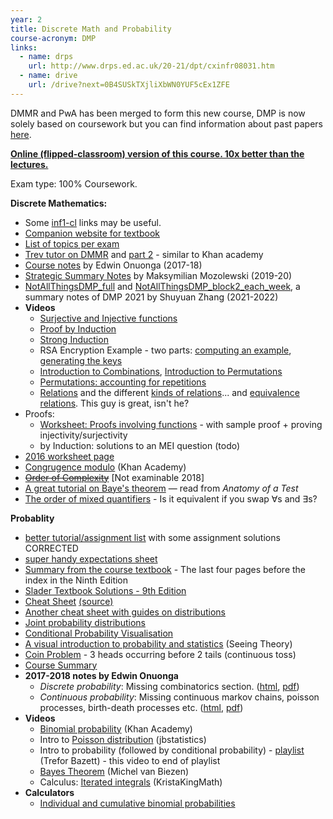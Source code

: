 ```yaml
---
year: 2
title: Discrete Math and Probability
course-acronym: DMP
links:
  - name: drps
    url: http://www.drps.ed.ac.uk/20-21/dpt/cxinfr08031.htm
  - name: drive
    url: /drive?next=0B4SUSkTXjliXbWN0YUF5cEx1ZFE
---
```


DMMR and PwA has been merged to form this new course, DMP is now solely based  on coursework but you can find information about past papers [here](/resources/math-pwa/list.html).

[**Online (flipped-classroom) version of this course. 10x better than the lectures.**](https://youtu.be/rdXw7Ps9vxc?list=PLHXZ9OQGMqxersk8fUxiUMSIx0DBqsKZS)

Exam type: 100% Coursework.

**Discrete Mathematics:** 

- Some [inf1-cl](/inf1#inf1-cl) links may be useful.
- [Companion website for textbook](http://highered.mheducation.com/sites/0071315012/student_view0/index.html)
- [List of topics per exam](https://gist.github.com/neanias/058ac1d64386f240bfc38922e764e8a6)
- [Trev tutor on DMMR](https://trevtutor.com/discretemath/discretemath1/) and [part 2](https://trevtutor.com/discretemath/discrete-math-2/) - similar to Khan academy
- [Course notes](https://github.com/eonu/eonu.github.io/blob/master/topics/discrete-maths/README.md) by Edwin Onuonga (2017-18)
- [Strategic Summary Notes](https://github.com/makspll/University-Notes/blob/master/Years/Year2/Semester1/DMMR/Summary_Notes/strategic_dmmr_notes.pdf) by Maksymilian Mozolewski (2019-20)
- [NotAllThingsDMP_full](https://drive.google.com/file/d/112rgAn6mT78VDE_LoSgHyMo74LD2sJGE/view?usp=sharing) and [NotAllThingsDMP_block2_each_week](https://drive.google.com/file/d/1Ma2cBqVxCuxo5wYyXCTezkXR1uYk8xjr/view?usp=sharing), a summary notes of DMP 2021 by Shuyuan Zhang (2021-2022)
- **Videos**
  - [Surjective and Injective functions](https://www.khanacademy.org/math/linear-algebra/matrix-transformations/inverse-transformations/v/surjective-onto-and-injective-one-to-one-functions)
  - [Proof by Induction](https://www.khanacademy.org/math/algebra-home/alg-series-and-induction/alg-induction/v/proof-by-induction)
  - [Strong Induction](https://youtu.be/rfA0h9udl7E)
  - RSA Encryption Example - two parts: [computing an example](https://youtu.be/4zahvcJ9glg), [generating the keys](https://www.youtube.com/watch?v=oOcTVTpUsPQ)
  - [Introduction to Combinations](https://youtu.be/Ul4nl1S968E), [Introduction to Permutations](https://youtu.be/JVbbRCVBVRI)
  - [Permutations: accounting for repetitions](https://www.youtube.com/watch?v=1Uy2E2ncazg)
  - [Relations](https://youtu.be/0dzNlrNJYdc?list=PLHXZ9OQGMqxersk8fUxiUMSIx0DBqsKZS) and the different [kinds of relations](https://youtu.be/q0xN_N7l_Kw?list=PLHXZ9OQGMqxersk8fUxiUMSIx0DBqsKZS)... and [equivalence relations](https://youtu.be/T6RUxvJR8i4?list=PLHXZ9OQGMqxersk8fUxiUMSIx0DBqsKZS). This guy is great, isn't he?
- Proofs:
  - [Worksheet: Proofs involving functions](https://web.archive.org/web/20180612213901/https://faculty.math.illinois.edu/~hildebr/347.summer14/functions-problems.pdf) - with sample proof + proving injectivity/surjectivity 
  - by Induction: solutions to an MEI question (todo)
- [2016 worksheet page](https://web.archive.org/web/20160913062041/http://www.inf.ed.ac.uk:80/teaching/courses/dmmr/Tutorial-sheets/)
- [Congrugence modulo](https://www.khanacademy.org/computing/computer-science/cryptography/modarithmetic/a/congruence-modulo) (Khan Academy)
- ~~[Order of Complexity](https://en.wikibooks.org/wiki/A-level_Computing_2009/AQA/Problem_Solving,_Programming,_Operating_Systems,_Databases_and_Networking/Problem_Solving/Big_O_Notation#Order_of_Complexity)~~ [Not examinable 2018]
- [A great tutorial on Baye's theorem](https://betterexplained.com/articles/an-intuitive-and-short-explanation-of-bayes-theorem/) — read from _Anatomy of a Test_
- [The order of mixed quantifiers](https://faculty.washington.edu/smcohen/320/QuantifierOrder.pdf) - Is it equivalent if you swap ∀s and ∃s?

**Probablity**

- [better tutorial/assignment list](/resources/math-pwa/list.html) with some assignment solutions CORRECTED
- [super handy expectations sheet](https://www3.nd.edu/~rwilliam/stats1/x12.pdf)
- [Summary from the course textbook](https://betterinformatics.com/drive?next=1p2QI-ePPzbxfBcmyX8-jDQfAM4yzWzXv) - The last four pages before the index in the Ninth Edition
- [Slader Textbook Solutions - 9th Edition](http://www.slader.com/textbook/9780321794772-a-first-course-in-probability-9th-edition/)
- [Cheat Sheet](/resources/math-pwa/PwA_Cheat_Sheet.pdf) [(source)](/resources/math-pwa/pwa_cheat_sheet.tex)
- [Another cheat sheet with guides on distributions](/resources/math-pwa/probscheatsheet.pdf)
- [Joint probability distributions](http://homepage.stat.uiowa.edu/~rdecook/stat2020/notes/ch5_pt1.pdf)
- [Conditional Probability Visualisation](http://setosa.io/conditional/)
- [A visual introduction to probability and statistics](https://seeing-theory.brown.edu/index.html#firstPage) (Seeing Theory)
- [Coin Problem](https://mattmccutchen.net/math/coin-problem.pdf) - 3 heads occurring before 2 tails (continuous toss)
- [Course Summary](https://github.com/compsoc-edinburgh/bi-pwa)
- **2017-2018 notes by Edwin Onuonga**
  - _Discrete probability_: Missing combinatorics section. ([html](https://notes.eonu.net/topics/probability-theory/discrete-probability/notes.html), [pdf](https://notes.eonu.net/topics/probability-theory/discrete-probability/notes.pdf))
  - _Continuous probability_: Missing continuous markov chains, poisson processes, birth-death processes etc. ([html](https://notes.eonu.net/topics/probability-theory/continuous-probability/notes.html), [pdf](https://notes.eonu.net/topics/probability-theory/continuous-probability/notes.pdf))
- **Videos**
  - [Binomial probability](https://www.khanacademy.org/math/probability/binomial-probability-a2) (Khan Academy)
  - Intro to [Poisson distribution](https://youtu.be/jmqZG6roVqU) (jbstatistics)
  - Intro to probability (followed by conditional probability) - [playlist](https://www.youtube.com/watch?v=ibINrxJLvlM&list=PLHXZ9OQGMqxersk8fUxiUMSIx0DBqsKZS&index=65&t=0s) (Trefor Bazett) - this video to end of playlist
  - [Bayes Theorem](https://www.youtube.com/watch?v=gTaxZplxFEw&index=2&list=PLX2gX-ftPVXX6DBktUuLiax4aIjypHUVE&t=9s) (Michel van Biezen)
  - Calculus: [Iterated integrals](https://youtu.be/IO080wDQq8U) (KristaKingMath)
- **Calculators**
  - [Individual and cumulative binomial probabilities](http://stattrek.com/online-calculator/binomial.aspx)
